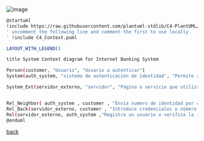 ![image](http://www.plantuml.com/plantuml/png/VL7DRXCn4BxlKmnx8PNQvCA9Ksc9e59QeZOHuhIQsDFDg5uxZEsqvMru1cwzviKOBscRGCHjzjlvVhxnQKmeANUkUiFUk6m9bYcjullHIF1-s79QvaME92RuH3uDJUX6AuU-S4vYieuNe_Dt9zC2pIydemvZ8b6eEI-CXpHS5VMtaBrIEvM0j2Iu3Sw5U_OjEFO4w2ti_MQ9EWLGQt31e7EFgl6IyM_vQlBXsvVvhFbwCVlSJCQVnbSV1qTLbJWvWfj7ZTJ1bW2MiHNiD8B0XKBYAS4P-ZjDizsjgYb937vWSaoX8pc6UXup2eVwTGG4pEKeR53ge-eFTw3OiedzhBkHou1WwNNPyEQNBmZR0bYqHLKjEqww5eDX5CWUyekHVlZDaoO9UppOF7asGSstxitu8GqYoPfja4RhQhsWuizGRxJvsR972D2ZHWs-PuASsF4F17Bmtz3RKCMpkYRNN16toqMG0UmqXsDulfsEzTYl6S7dVmkiWe098jHVzkPoDgtXgDSzGtDteCgkh3wV19iDWH5IISFeA48uUAkwbpsWk1UxlgPMsmlktZ_0ceHlsI0ut0bloK77iGibyobvcplt6m00)

```bash
@startuml
!include https://raw.githubusercontent.com/plantuml-stdlib/C4-PlantUML/master/C4_Context.puml
' uncomment the following line and comment the first to use locally
' !include C4_Context.puml

LAYOUT_WITH_LEGEND()

title System Context diagram for Internet Banking System

Person(customer, "Usuario", "Usuario a autenticar")
System(auth_system, "sistema de autenticación de identidad", "Permite asociar un usuario a un número de identidad único")

System_Ext(servidor_externo, "servidor", "Página o servicio que utiliza el sistema de autenticación de usuario")


Rel_Neighbor( auth_system , customer , "Envia numero de identidad por correo", "SMTP" )
Rel_Back(servidor_externo, customer , "Introduce credenciales o número de identidad")
Rel(servidor_externo, auth_system ,"Registra un usuario o verifica la identidad del mismo" )
@enduml

```

[back](./../../Diagramas.md)